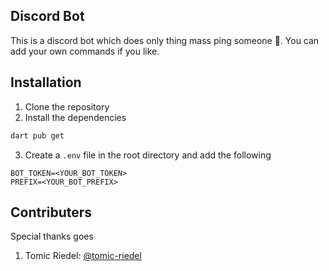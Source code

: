 ## Discord Bot

This is a discord bot which does only thing mass ping someone 🤣. You can add your own commands if you like.

## Installation
1. Clone the repository
2. Install the dependencies
```bash
dart pub get
```
3. Create a `.env` file in the root directory and add the following
```env
BOT_TOKEN=<YOUR_BOT_TOKEN>
PREFIX=<YOUR_BOT_PREFIX>
```





## Contributers
Special thanks goes 
1. Tomic Riedel: [@tomic-riedel](https://github.com/tomic-riedel/)